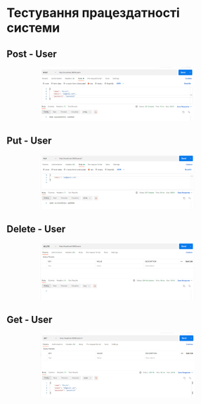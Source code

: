 # Тестування працездатності системи

## Post - User
<p align="center">
  <img src="./pictures/post.png" width="350" title="post">
</p>

## Put - User
<p align="center">
  <img src="./pictures/put.png" width="350" title="put">
</p>

## Delete - User
<p align="center">
  <img src="./pictures/delete.png" width="350" title="delete">
</p>

## Get - User
<p align="center">
  <img src="./pictures/get.png" width="350" title="get">
</p>